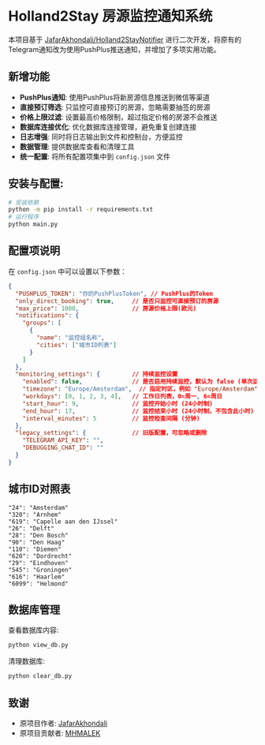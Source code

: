 # Holland2Stay 房源监控通知系统

本项目基于 [JafarAkhondali/Holland2StayNotifier](https://github.com/JafarAkhondali/Holland2StayNotifier) 进行二次开发，将原有的Telegram通知改为使用PushPlus推送通知，并增加了多项实用功能。

## 新增功能
- **PushPlus通知**: 使用PushPlus将新房源信息推送到微信等渠道
- **直接预订筛选**: 只监控可直接预订的房源，忽略需要抽签的房源
- **价格上限过滤**: 设置最高价格限制，超过指定价格的房源不会推送
- **数据库连接优化**: 优化数据库连接管理，避免重复创建连接
- **日志增强**: 同时将日志输出到文件和控制台，方便监控
- **数据管理**: 提供数据库查看和清理工具
- **统一配置**: 将所有配置项集中到 `config.json` 文件

## 安装与配置:
```bash
# 安装依赖
python -m pip install -r requirements.txt 
# 运行程序
python main.py
```

## 配置项说明
在 `config.json` 中可以设置以下参数：

```json
{
  "PUSHPLUS_TOKEN": "你的PushPlusToken", // PushPlus的Token
  "only_direct_booking": true,     // 是否只监控可直接预订的房源
  "max_price": 1000,               // 房源价格上限(欧元)
  "notifications": {
    "groups": [
      {
        "name": "监控组名称",
        "cities": ["城市ID列表"]
      }
    ]
  },
  "monitoring_settings": {         // 持续监控设置
    "enabled": false,              // 是否启用持续监控，默认为 false (单次运行)
    "timezone": "Europe/Amsterdam",  // 指定时区，例如 "Europe/Amsterdam"
    "workdays": [0, 1, 2, 3, 4],   // 工作日列表，0=周一, 6=周日
    "start_hour": 9,               // 监控开始小时 (24小时制)
    "end_hour": 17,                // 监控结束小时 (24小时制，不包含此小时)
    "interval_minutes": 5          // 监控检查间隔 (分钟)
  },
  "legacy_settings": {             // 旧版配置，可忽略或删除
    "TELEGRAM_API_KEY": "",
    "DEBUGGING_CHAT_ID": ""
  }
}
```

## 城市ID对照表
```
"24": "Amsterdam"
"320": "Arnhem"
"619": "Capelle aan den IJssel"
"26": "Delft"
"28": "Den Bosch"
"90": "Den Haag"
"110": "Diemen"
"620": "Dordrecht"
"29": "Eindhoven"
"545": "Groningen"
"616": "Haarlem"
"6099": "Helmond"
```

## 数据库管理
查看数据库内容:
```bash
python view_db.py
```

清理数据库:
```bash
python clear_db.py
```

## 致谢
- 原项目作者: [JafarAkhondali](https://github.com/JafarAkhondali)
- 原项目贡献者: [MHMALEK](https://github.com/MHMALEK)
